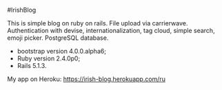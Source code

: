 #IrishBlog

This is simple blog on ruby on rails. 
File upload via carrierwave. Authentication with devise, internationalization, tag cloud, simple search, emoji picker. PostgreSQL database.
* bootstrap version 4.0.0.alpha6;
* Ruby version 2.4.0p0;
* Rails 5.1.3. 

My app on Heroku: https://irish-blog.herokuapp.com/ru



